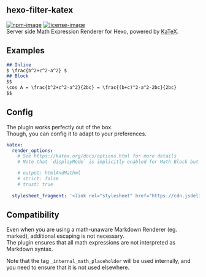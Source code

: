 ## hexo-filter-katex
[![npm-image]][npm-url]
[![license-image]](LICENSE)  
Server side Math Expression Renderer for Hexo, powered by [KaTeX](https://katex.org/).

## Examples
```markdown
## Inline
$ \frac{b^2+c^2-a^2} $
## Block
$$
\cos A = \frac{b^2+c^2-a^2}{2bc} = \frac{(b+c)^2-a^2-2bc}{2bc}
$$
```

## Config
The plugin works perfectly out of the box.  
Though, you can config it to adapt to your preferences.
```yaml
katex:
  render_options:
    # See https://katex.org/docs/options.html for more details
    # Note that `displayMode` is implicitly enabled for Math Block but disabled for Inline Math.

    # output: htmlAndMathml
    # strict: false
    # trust: true
  
  stylesheet_fragment: '<link rel="stylesheet" href="https://cdn.jsdelivr.net/npm/katex@0.15.3/dist/katex.min.css" integrity="sha256-TThEtR+XalhWKkfF383YLOrI50NGNeIqrzS+q08afrY=" crossorigin="anonymous">' # A HTML fragment injected right before </head> for stylesheet
```

## Compatibility
Even when you are using a math-unaware Markdown Renderer (eg. marked), additional escaping is not necessary.  
The plugin ensures that all math expressions are not interpreted as Markdown syntax.  

Note that the tag `_internal_math_placeholder` will be used internally, and you need to ensure that it is not used elsewhere.  

[npm-image]: https://img.shields.io/npm/v/hexo-filter-katex?style=flat-square
[license-image]: https://img.shields.io/npm/l/hexo-filter-katex?style=flat-square
[npm-url]: https://www.npmjs.com/package/hexo-filter-katex